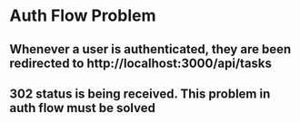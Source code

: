 # Auth Flow Problem

## Whenever a user is authenticated, they are been redirected to http://localhost:3000/api/tasks
## 302 status is being received. This problem in auth flow must be solved
